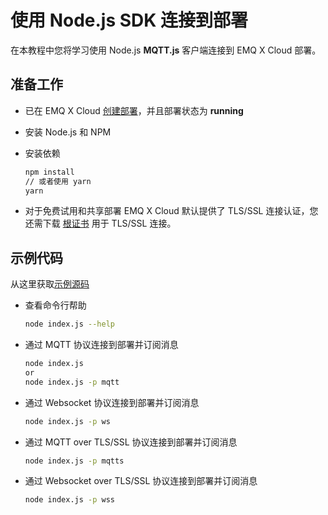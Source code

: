 # 使用 Node.js SDK 连接到部署

在本教程中您将学习使用 Node.js **MQTT.js** 客户端连接到 EMQ X Cloud 部署。



## 准备工作

* 已在 EMQ X Cloud [创建部署](../deployments/create_deployment.md)，并且部署状态为 **running**

* 安装 Node.js 和 NPM

* 安装依赖

  ```bash
  npm install
  // 或者使用 yarn
  yarn
  ```

* 对于免费试用和共享部署 EMQ X Cloud 默认提供了 TLS/SSL 连接认证，您还需下载 [根证书](https://static.emqx.net/data/cn.emqx.cloud-ca.crt) 用于 TLS/SSL 连接。



## 示例代码

从这里获取[示例源码](https://github.com/emqx/example/tree/master/mqtt-client-Node.js)

* 查看命令行帮助

  ```bash
  node index.js --help
  ```

* 通过 MQTT 协议连接到部署并订阅消息

  ```bash
  node index.js
  or
  node index.js -p mqtt
  ```

* 通过 Websocket 协议连接到部署并订阅消息

  ```bash
  node index.js -p ws
  ```

* 通过 MQTT over TLS/SSL 协议连接到部署并订阅消息

  ```bash
  node index.js -p mqtts
  ```

* 通过 Websocket over TLS/SSL 协议连接到部署并订阅消息

  ```bash
  node index.js -p wss
  ```

